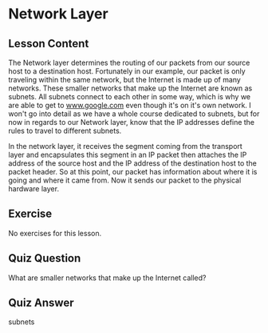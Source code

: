 # Network Layer

## Lesson Content

The Network layer determines the routing of our packets from our source host to a destination host. Fortunately in our example, our packet is only traveling within the same network, but the Internet is made up of many networks. These smaller networks that make up the Internet are known as subnets. All subnets connect to each other in some way, which is why we are able to get to www.google.com even though it's on it's own network. I won't go into detail as we have a whole course dedicated to subnets, but for now in regards to our Network layer, know that the IP addresses define the rules to travel to different subnets. 

In the network layer, it receives the segment coming from the transport layer and encapsulates this segment in an IP packet then attaches the IP address of the source host and the IP address of the destination host to the packet header. So at this point, our packet has information about where it is going and where it came from. Now it sends our packet to the physical hardware layer.

## Exercise

No exercises for this lesson.

## Quiz Question

What are smaller networks that make up the Internet called?

## Quiz Answer

subnets